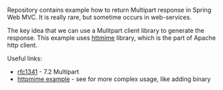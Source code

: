 Repository contains example how to return Multipart response in Spring Web MVC.
It is really rare, but sometime occurs in web-services. 

The key idea that we can use a Mulitpart client library to generate the response. 
This example uses [httmime](https://hc.apache.org/httpcomponents-client-4.5.x/current/httpmime/apidocs/) library, 
which is the part of Apache http client.

Useful links:
*  [rfc1341](https://www.w3.org/Protocols/rfc1341/7_2_Multipart.html) - 7.2 Multipart
*  [httpmime example](https://github.com/apache/httpcomponents-client/blob/master/httpclient5/src/test/java/org/apache/hc/client5/http/examples/ClientMultipartFormPost.java) - see for more complex usage, like adding binary 


